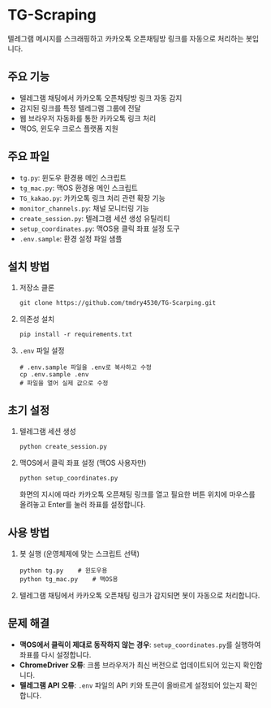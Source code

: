# TG-Scraping

텔레그램 메시지를 스크래핑하고 카카오톡 오픈채팅방 링크를 자동으로 처리하는 봇입니다.

## 주요 기능

- 텔레그램 채팅에서 카카오톡 오픈채팅방 링크 자동 감지
- 감지된 링크를 특정 텔레그램 그룹에 전달
- 웹 브라우저 자동화를 통한 카카오톡 링크 처리
- 맥OS, 윈도우 크로스 플랫폼 지원

## 주요 파일

- `tg.py`: 윈도우 환경용 메인 스크립트
- `tg_mac.py`: 맥OS 환경용 메인 스크립트
- `TG_kakao.py`: 카카오톡 링크 처리 관련 확장 기능
- `monitor_channels.py`: 채널 모니터링 기능
- `create_session.py`: 텔레그램 세션 생성 유틸리티
- `setup_coordinates.py`: 맥OS용 클릭 좌표 설정 도구
- `.env.sample`: 환경 설정 파일 샘플

## 설치 방법

1. 저장소 클론

   ```
   git clone https://github.com/tmdry4530/TG-Scarping.git
   ```

2. 의존성 설치

   ```
   pip install -r requirements.txt
   ```

3. `.env` 파일 설정
   ```
   # .env.sample 파일을 .env로 복사하고 수정
   cp .env.sample .env
   # 파일을 열어 실제 값으로 수정
   ```

## 초기 설정

1. 텔레그램 세션 생성

   ```
   python create_session.py
   ```

2. 맥OS에서 클릭 좌표 설정 (맥OS 사용자만)
   ```
   python setup_coordinates.py
   ```
   화면의 지시에 따라 카카오톡 오픈채팅 링크를 열고 필요한 버튼 위치에 마우스를 올려놓고 Enter를 눌러 좌표를 설정합니다.

## 사용 방법

1. 봇 실행 (운영체제에 맞는 스크립트 선택)

   ```
   python tg.py    # 윈도우용
   python tg_mac.py    # 맥OS용
   ```

2. 텔레그램 채팅에서 카카오톡 오픈채팅 링크가 감지되면 봇이 자동으로 처리합니다.

## 문제 해결

- **맥OS에서 클릭이 제대로 동작하지 않는 경우**: `setup_coordinates.py`를 실행하여 좌표를 다시 설정합니다.
- **ChromeDriver 오류**: 크롬 브라우저가 최신 버전으로 업데이트되어 있는지 확인합니다.
- **텔레그램 API 오류**: `.env` 파일의 API 키와 토큰이 올바르게 설정되어 있는지 확인합니다.
